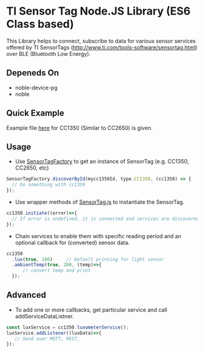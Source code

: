 # TI Sensor Tag Node.JS Library (ES6 Class based)

This Library helps to connect, subscribe to data for various sensor services offered by TI SensorTags (http://www.ti.com/tools-software/sensortag.html) over BLE (Bluetooth Low Energy).

## Depeneds On
- noble-device-pg
- noble

## Quick Example
Example file [here](/test/example2.js) for CC1350 (Similar to CC2650) is given.

## Usage
- Use [SensorTagFactory](/lib/sensorTag/SensorTagFactory.js) to get an instance of SensorTag (e.g. CC1350, CC2650, etc)
```javascript
SensorTagFactory.discoverById(mycc1350Id, type.CC1350, (cc1350) => {
  // Do something with cc1350
});
```
- Use wrapper methods of [SensorTag.js](/lib/sensorTag/SensorTag.js) to instantiate the SensorTag.
```javascript
cc1350.initiate((error)=>{
  // If error is undefined, it is connected and services are discovered in noble
});
```
- Chain services to enable them with specific reading period and an optional callback for (converted) sensor data.
```javascript
cc1350
  .lux(true, 100)     // Default printing for light sensor
  .ambientTemp(true, 200, (temp)=>{
      // convert temp and print
  });
```

## Advanced
- To add one or more callbacks, get particular service and call addServiceDataListner.
```javascript
const luxService = cc1350.luxometerService();
luxService.addListener((luxData)=>{
   // Send over MQTT, REST,  
});

```
